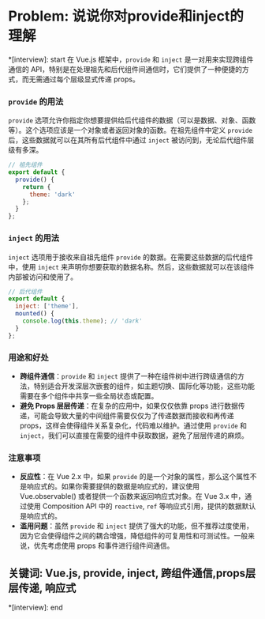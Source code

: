 # Problem: 说说你对provide和inject的理解

*[interview]: start
在 Vue.js 框架中，`provide` 和 `inject` 是一对用来实现跨组件通信的 API，特别是在处理祖先和后代组件间通信时，它们提供了一种便捷的方式，而无需通过每个层级显式传递 props。

### `provide` 的用法

`provide` 选项允许你指定你想要提供给后代组件的数据（可以是数据、对象、函数等）。这个选项应该是一个对象或者返回对象的函数。在祖先组件中定义 `provide` 后，这些数据就可以在其所有后代组件中通过 `inject` 被访问到，无论后代组件层级有多深。

```javascript
// 祖先组件
export default {
  provide() {
    return {
      theme: 'dark'
    };
  }
};
```

### `inject` 的用法

`inject` 选项用于接收来自祖先组件 `provide` 的数据。在需要这些数据的后代组件中，使用 `inject` 来声明你想要获取的数据名称。然后，这些数据就可以在该组件内部被访问和使用了。

```javascript
// 后代组件
export default {
  inject: ['theme'],
  mounted() {
    console.log(this.theme); // 'dark'
  }
};
```

### 用途和好处

- **跨组件通信**：`provide` 和 `inject` 提供了一种在组件树中进行跨级通信的方法，特别适合开发深层次嵌套的组件，如主题切换、国际化等功能，这些功能需要在多个组件中共享一些全局状态或配置。
- **避免 Props 层层传递**：在复杂的应用中，如果仅仅依靠 props 进行数据传递，可能会导致大量的中间组件需要仅仅为了传递数据而接收和再传递 props，这样会使得组件关系复杂化，代码难以维护。通过使用 `provide` 和 `inject`，我们可以直接在需要的组件中获取数据，避免了层层传递的麻烦。

### 注意事项

- **反应性**：在 Vue 2.x 中，如果 `provide` 的是一个对象的属性，那么这个属性不是响应式的。如果你需要提供的数据是响应式的，建议使用 Vue.observable() 或者提供一个函数来返回响应式对象。在 Vue 3.x 中，通过使用 Composition API 中的 `reactive`, `ref` 等响应式引用，提供的数据默认是响应式的。
- **滥用问题**：虽然 `provide` 和 `inject` 提供了强大的功能，但不推荐过度使用，因为它会使得组件之间的耦合增强，降低组件的可复用性和可测试性。一般来说，优先考虑使用 props 和事件进行组件间通信。

## 关键词: Vue.js, provide, inject, 跨组件通信,props层层传递, 响应式
*[interview]: end
